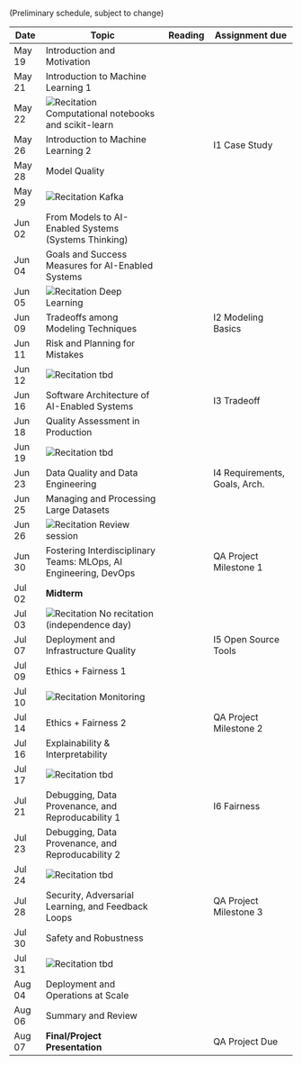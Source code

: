 
(Preliminary schedule, subject to change)

| Date  | Topic | Reading | Assignment due |
| -     | -     | -       | -              |
| May 19| Introduction and Motivation |  |  |
| May 21| Introduction to Machine Learning 1 |  |  |
| May 22| ![Recitation](https://img.shields.io/badge/-rec-Yellow.svg) Computational notebooks and scikit-learn |  |  |
| May 26| Introduction to Machine Learning 2 |  | I1 Case Study |
| May 28| Model Quality |  |  |
| May 29| ![Recitation](https://img.shields.io/badge/-rec-Yellow.svg) Kafka |  |  |
| Jun 02| From Models to AI-Enabled Systems (Systems Thinking) |  |  |
| Jun 04| Goals and Success Measures for AI-Enabled Systems |  |  |
| Jun 05| ![Recitation](https://img.shields.io/badge/-rec-Yellow.svg) Deep Learning |  |  |
| Jun 09| Tradeoffs among Modeling Techniques |  | I2 Modeling Basics |
| Jun 11| Risk and Planning for Mistakes |  |  |
| Jun 12| ![Recitation](https://img.shields.io/badge/-rec-Yellow.svg) tbd |  |  |
| Jun 16| Software Architecture of AI-Enabled Systems |  | I3 Tradeoff  |
| Jun 18| Quality Assessment in Production |  |  |
| Jun 19| ![Recitation](https://img.shields.io/badge/-rec-Yellow.svg) tbd |  |  |
| Jun 23| Data Quality and Data Engineering |  | I4 Requirements, Goals, Arch. |
| Jun 25| Managing and Processing Large Datasets |  |  |
| Jun 26| ![Recitation](https://img.shields.io/badge/-rec-Yellow.svg) Review session |  |  |
| Jun 30| Fostering Interdisciplinary Teams: MLOps, AI Engineering, DevOps |  | QA Project Milestone 1 |
| Jul 02| **Midterm** |  |  |
| Jul 03| ![Recitation](https://img.shields.io/badge/-rec-Yellow.svg) No recitation (independence day) |  |  |
| Jul 07| Deployment and Infrastructure Quality |  | I5 Open Source Tools |
| Jul 09| Ethics + Fairness 1 |  |  |
| Jul 10| ![Recitation](https://img.shields.io/badge/-rec-Yellow.svg) Monitoring |  |  |
| Jul 14| Ethics + Fairness 2 |  | QA Project Milestone 2 |
| Jul 16| Explainability & Interpretability |  |  |
| Jul 17| ![Recitation](https://img.shields.io/badge/-rec-Yellow.svg) tbd |  |  |
| Jul 21| Debugging, Data Provenance, and Reproducability 1 |  | I6 Fairness |
| Jul 23| Debugging, Data Provenance, and Reproducability 2 |  |  |
| Jul 24| ![Recitation](https://img.shields.io/badge/-rec-Yellow.svg) tbd |  |  |
| Jul 28| Security, Adversarial Learning, and Feedback Loops |  | QA Project Milestone 3 |
| Jul 30| Safety and Robustness |  |  |
| Jul 31| ![Recitation](https://img.shields.io/badge/-rec-Yellow.svg) tbd |  |  |
| Aug 04| Deployment and Operations at Scale |  |  |
| Aug 06| Summary and Review |  |  |
| Aug 07| **Final/Project Presentation** |  | QA Project Due |
